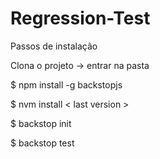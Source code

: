# Regression-Test

Passos de instalação

Clona o projeto ->  entrar na pasta

$ npm install -g backstopjs

$ nvm install < last version >

$ backstop init

$ backstop test
